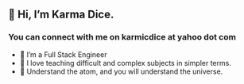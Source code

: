 👋 Hi, I’m Karma Dice.
---
### You can connect with me on karmicdice at yahoo dot com

- 👀 I’m a Full Stack Engineer
- 🌱 I love teaching difficult and complex subjects in simpler terms.
- 💞️ Understand the atom, and you will understand the universe.
